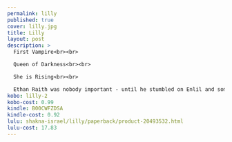 ```yaml
---
permalink: lilly
published: true
cover: lilly.jpg
title: Lilly
layout: post
description: >
  First Vampire<br><br>

  Queen of Darkness<br><br>

  She is Rising<br><br>

  Ethan Raith was nobody important - until he stumbled on Enlil and something worse... Lilly has been hunted her whole life, but the battle is coming to a close.
kobo: lilly-2
kobo-cost: 0.99
kindle: B00CWFZDSA
kindle-cost: 0.92
lulu: shakna-israel/lilly/paperback/product-20493532.html
lulu-cost: 17.83
---
```

